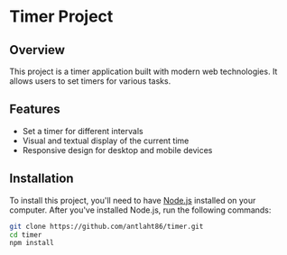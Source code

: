 # Timer Project

## Overview

This project is a timer application built with modern web technologies. It allows users to set timers for various tasks.

## Features

- Set a timer for different intervals
- Visual and textual display of the current time
- Responsive design for desktop and mobile devices

## Installation

To install this project, you'll need to have [Node.js](https://nodejs.org/) installed on your computer. After you've installed Node.js, run the following commands:

```bash
git clone https://github.com/antlaht86/timer.git
cd timer
npm install

